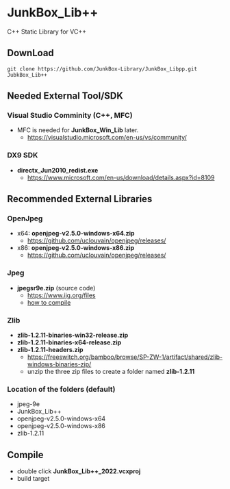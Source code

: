 # JunkBox_Lib++
C++ Static Library for VC++

## DownLoad
```
git clone https://github.com/JunkBox-Library/JunkBox_Libpp.git JubkBox_Lib++
```

## Needed External Tool/SDK
### Visual Studio Comminity (C++, MFC)
* MFC is needed for **JunkBox_Win_Lib** later.
   * https://visualstudio.microsoft.com/en-us/vs/community/
### DX9 SDK
* **directx_Jun2010_redist.exe**
   * https://www.microsoft.com/en-us/download/details.aspx?id=8109
## Recommended External Libraries
### OpenJpeg
* x64: **openjpeg-v2.5.0-windows-x64.zip**
  * https://github.com/uclouvain/openjpeg/releases/
* x86: **openjpeg-v2.5.0-windows-x86.zip**
  * https://github.com/uclouvain/openjpeg/releases/

### Jpeg
* **jpegsr9e.zip** (source code)
  * https://www.ijg.org/files
  * [how to compile](https://github.com/JunkBox-Library/JunkBox_Libpp/wiki/libjpeg)

### Zlib
* **zlib-1.2.11-binaries-win32-release.zip**
* **zlib-1.2.11-binaries-x64-release.zip**
* **zlib-1.2.11-headers.zip**
   * https://freeswitch.org/bamboo/browse/SP-ZW-1/artifact/shared/zlib-windows-binaries-zip/
   * unzip the three zip files to create a folder named **zlib-1.2.11**

### Location of the folders (default)
* jpeg-9e
* JunkBox_Lib++
* openjpeg-v2.5.0-windows-x64
* openjpeg-v2.5.0-windows-x86
* zlib-1.2.11

## Compile
* double click **JunkBox_Lib++_2022.vcxproj**
* build target

